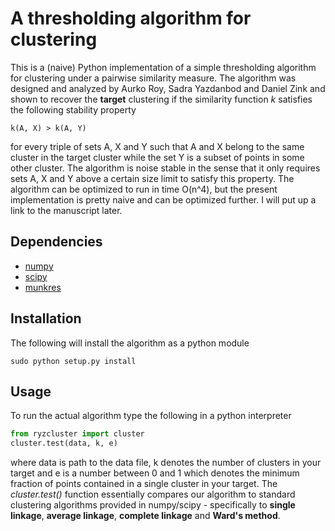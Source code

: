 # A thresholding algorithm for clustering

This is a (naive) Python implementation of a simple thresholding algorithm for clustering under a pairwise
 similarity measure. The algorithm was designed and analyzed by Aurko Roy, Sadra Yazdanbod and Daniel Zink
 and shown to recover the **target** clustering if the similarity function *k* satisfies the following stability
property

```
k(A, X) > k(A, Y) 
```

for every triple of sets A, X and Y such that A and X belong to the same cluster in the target cluster
while the set Y is a subset of points in some other cluster. The algorithm is noise stable in the sense that
it only requires sets A, X and Y above a certain size limit to satisfy this property. The algorithm can be 
optimized to run in time O(n^4), but the present implementation is pretty naive and can be optimized further. 
I will put up a link to the manuscript later.

## Dependencies
 - [numpy](http://www.numpy.org/)
 - [scipy](http://www.scipy.org/)
 - [munkres](https://pypi.python.org/pypi/munkres/)

## Installation
The following will install the algorithm as a python module

```shell
sudo python setup.py install
```

## Usage
To run the actual algorithm type the following in a python interpreter

```python
from ryzcluster import cluster
cluster.test(data, k, e)
```
where data is path to the data file, k denotes the number of clusters in your target and e is a number
between 0 and 1 which denotes the minimum fraction of points contained in a single cluster in your target.
The *cluster.test()* function essentially compares our algorithm to standard clustering algorithms provided
in numpy/scipy - specifically to **single linkage**, **average linkage**, **complete linkage** and **Ward's method**.
